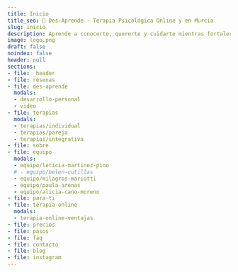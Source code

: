 ```yaml
---
title: Inicio
title_seo: 🧠 Des-Aprende · Terapia Psicológica Online y en Murcia
slug: inicio
description: Aprende a conocerte, quererte y cuidarte mientras fortaleces la relación contigo misma y con los demás. ✅ Cultiva tu autoestima y crece personalmente.
image: logo.png
draft: false
noindex: false
header: null
sections:
- file: _header
- file: resenas
- file: des-aprende
  modals:
  - desarrollo-personal
  - video
- file: terapias
  modals:
  - terapias/individual
  - terapias/pareja
  - terapias/integrativa
- file: sobre
- file: equipo
  modals:
  - equipo/leticia-martinez-pino
  # - equipo/belen-cutillas
  - equipo/milagros-mariotti
  - equipo/paula-arenas
  - equipo/alicia-cano-moreno
- file: para-ti
- file: terapia-online
  modals:
  - terapia-online-ventajas
- file: precios
- file: pasos
- file: faq
- file: contacto
- file: blog
- file: instagram
---
```

